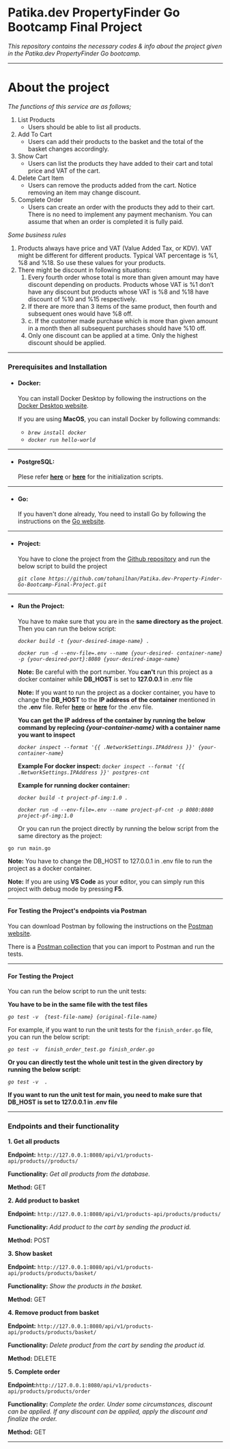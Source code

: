 
# Patika.dev PropertyFinder Go Bootcamp Final Project

*This repository contains the necessary codes &amp; info about the project given in the Patika.dev PropertyFinder Go bootcamp.*

---

# About the project

*The functions of this service are as follows;*

1. List Products
   - Users should be able to list all products.
2. Add To Cart
   - Users can add their products to the basket and the total of the basket changes accordingly.
3. Show Cart
   - Users can list the products they have added to their cart and total price and VAT of the cart.
4. Delete Cart Item
   - Users can remove the products added from the cart. Notice removing an item may change discount.
5. Complete Order
   - Users can create an order with the products they add to their cart. There is no need to implement any payment mechanism. You can assume that when an order is completed it is fully paid.

*Some business rules*

1. Products always have price and VAT (Value Added Tax, or KDV). VAT might be different for different products. Typical VAT percentage is %1, %8 and %18. So use these values for your products.
2. There might be discount in following situations:
   1.  Every fourth order whose total is more than given amount may have discount
depending on products. Products whose VAT is %1 don’t have any discount but products whose VAT is %8 and %18 have discount of %10 and %15 respectively.
   2. If there are more than 3 items of the same product, then fourth and subsequent ones would have %8 off.
   3. c. If the customer made purchase which is more than given amount in a month then all subsequent purchases should have %10 off.
   4. Only one discount can be applied at a time. Only the highest discount should be applied.

---

### Prerequisites and Installation

- #### **Docker:** 
  You can install Docker Desktop by following the instructions on the [Docker Desktop website](https://desktop.docker.com/).

  If you are using **MacOS**, you can install Docker by following commands:
    - *`brew install docker`*
    - *`docker run hello-world`*
  
 ---

- #### **PostgreSQL:**

  Plese refer [**here**](docs/README.md) or [**here**](https://github.com/tohanilhan/Patika.dev-Property-Finder-Go-Bootcamp-Final-Project/blob/main/docs/README.md) for the initialization scripts.

---

- #### **Go:**
  
  If you haven't done already, You need to install Go by following the instructions on the [Go website](https://golang.org/doc/install).

---

- #### **Project:**
  
  You have to clone the project from the [Github repository](https://github.com/tohanilhan/Patika.dev-Property-Finder-Go-Bootcamp-Final-Project) and run the below script to build the project
   
   *`git clone https://github.com/tohanilhan/Patika.dev-Property-Finder-Go-Bootcamp-Final-Project.git`*

---

- #### **Run the Project:**

     You have to make sure that you are in the **same directory as the project**. Then you can run the below script:

   *`docker build -t {your-desired-image-name} .`*

   *`docker run -d --env-file=.env --name {your-desired- container-name} -p {your-desired-port}:8080 {your-desired-image-name}`*

   **Note:** Be careful with the port number. You **can't** run this project as a docker container while **DB_HOST** is set to **127.0.0.1** in .env file
   
   **Note:** If you want to run the project as a docker container, you have to change the **DB_HOST** to the **IP address of the container** mentioned in the **.env** file. Refer [**here**](.env) or [**here**](https://github.com/tohanilhan/Patika.dev-Property-Finder-Go-Bootcamp-Final-Project/blob/main/.env) for the .env file.

   **You can get the IP address of the container by running the below command by replecing *{your-container-name}* with a container name you want to inspect**

   *`docker inspect --format '{{ .NetworkSettings.IPAddress }}' {your-container-name}`* 
      
   **Example For docker inspect:**
   *`docker inspect --format '{{ .NetworkSettings.IPAddress }}' postgres-cnt`*


   **Example for running docker container:**

   *`docker build -t project-pf-img:1.0 .`*

   *`docker run -d --env-file=.env --name project-pf-cnt -p 8080:8080 project-pf-img:1.0`*

   
  Or you can run the project directly by running the below script from the same directory as the project:
    
`go run main.go`
    
**Note:** You have to change the DB_HOST to 127.0.0.1 in .env file to run the project as a docker container.

**Note:** If you are using **VS Code** as your editor, you can simply run this project with debug mode by pressing **F5**.

---

#### **For Testing the Project's endpoints via Postman**

   You can download Postman by following the instructions on the [Postman website](https://www.getpostman.com/).
 
   There is a [Postman collection](https://github.com/tohanilhan/Patika.dev-Property-Finder-Go-Bootcamp-Final-Project/blob/main/docs/PropertyFinder-FinalProject.postman_collection.json) that you can import to Postman and run the tests.

---

#### **For Testing the Project**
     
  You can run the below script to run the unit tests:
  
  **You have to be in the same file with the test files**


   *`go test -v  {test-file-name} {original-file-name}`*

For example, if you want to run the unit tests for the `finish_order.go` file, you can run the below script:

*`go test -v  finish_order_test.go finish_order.go`*

**Or you can directly test the whole unit test in the given directory by running the below script:**

*`go test -v  .`*

**If you want to run the unit test for main, you need to make sure that DB_HOST is set to 127.0.0.1 in .env file**

---

### Endpoints and their functionality

 
  
**1. Get all products**
   
**Endpoint:** `http://127.0.0.1:8080/api/v1/products-api/products//products/`

**Functionality:** *Get all products from the database.*

**Method:** GET

**2. Add product to basket**
   
**Endpoint:** `http://127.0.0.1:8080/api/v1/products-api/products/products/`

**Functionality:** *Add product to the cart by sending the product id.*

**Method:** POST

**3. Show basket**
   
**Endpoint:** `http://127.0.0.1:8080/api/v1/products-api/products/products/basket/`

**Functionality:** *Show the products in the basket.*

**Method:** GET

**4. Remove product from basket**
   
**Endpoint:** `http://127.0.0.1:8080/api/v1/products-api/products/products/basket/`

**Functionality:** *Delete product from the cart by sending the product id.*

**Method:** DELETE

**5. Complete order**
   
**Endpoint:**`http://127.0.0.1:8080/api/v1/products-api/products/products/order`

**Functionality:** *Complete the order. Under some circumstances, discount can be applied. If any discount can be applied, apply the discount and finalize the order.*

**Method:** GET

---